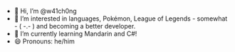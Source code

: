 - 👋 Hi, I’m @w41ch0ng
- 👀 I’m interested in languages, Pokémon, League of Legends - somewhat - ( -.- ) and becoming a better developer.
- 🌱 I’m currently learning Mandarin and C#!
- 😄 Pronouns: he/him

<!---
w41ch0ng/w41ch0ng is a ✨ special ✨ repository because its `README.md` (this file) appears on your GitHub profile.
You can click the Preview link to take a look at your changes.
--->
